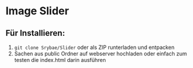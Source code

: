 # Image Slider

## Für Installieren:
1. `git clone Srybae/Slider` oder als ZIP runterladen und entpacken
2. Sachen aus public Ordner auf webserver hochladen oder einfach zum testen die index.html darin ausführen
